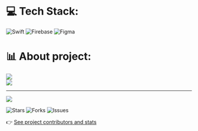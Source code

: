 
# 💻 Tech Stack:
![Swift](https://img.shields.io/badge/swift-F54A2A?style=for-the-badge&logo=swift&logoColor=white) ![Firebase](https://img.shields.io/badge/firebase-a08021?style=for-the-badge&logo=firebase&logoColor=ffcd34) ![Figma](https://img.shields.io/badge/figma-%23F24E1E.svg?style=for-the-badge&logo=figma&logoColor=white)

# 📊 About project:

![](https://nirzak-streak-stats.vercel.app/?user=arshiasalehi&theme=default&hide_border=false)<br/>
![](https://github-readme-stats.vercel.app/api/top-langs/?username=arshiasalehi&theme=default&hide_border=false&include_all_commits=true&count_private=false&layout=compact)

---
[![](https://visitcount.itsvg.in/api?id=arshiasalehi&icon=0&color=0)](https://visitcount.itsvg.in)

<!-- Proudly created with GPRM ( https://gprm.itsvg.in ) -->



![Stars](https://img.shields.io/github/stars/arshiasalehi/easyCart?style=for-the-badge)
![Forks](https://img.shields.io/github/forks/arshiasalehi/easyCart?style=for-the-badge)
![Issues](https://img.shields.io/github/issues/arshiasalehi/easyCart?style=for-the-badge)

👉 [See project contributors and stats](https://github.com/arshiasalehi/easyCart/graphs/contributors)
